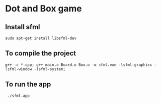 # Dot and Box game

## Install sfml

`sudo apt-get install libsfml-dev`

## To compile the project

` g++ -c *.cpp; g++ main.o Board.o Box.o -o sfml.exe -lsfml-graphics -lsfml-window -lsfml-system; `

## To run the app

` ./sfml.app`
